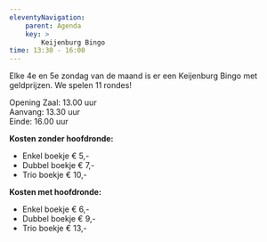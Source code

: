 ```yaml
---
eleventyNavigation:
    parent: Agenda
    key: >
        Keijenburg Bingo
time: 13:30 - 16:00
---
```


Elke 4e en 5e zondag van de maand is er een Keijenburg Bingo met geldprijzen. We spelen 11 rondes!

Opening Zaal: 13.00 uur  
Aanvang:      13.30 uur  
Einde:        16.00 uur  

**Kosten zonder hoofdronde:**  
- Enkel boekje    € 5,-
- Dubbel boekje   € 7,-
- Trio boekje     € 10,-

**Kosten met hoofdronde:**  
- Enkel boekje   € 6,-
- Dubbel boekje  € 9,-
- Trio boekje    € 13,-

